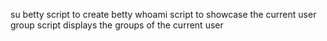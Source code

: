 su betty script to create betty
whoami script to showcase the current user 
group script displays the groups of the current user

